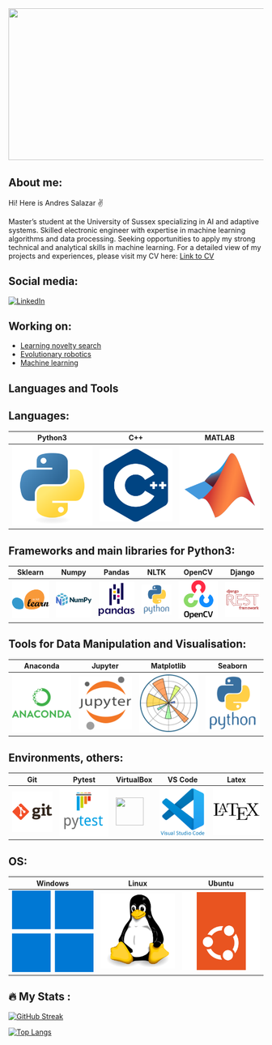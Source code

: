 <div align="center">
  <img src="https://media2.giphy.com/media/v1.Y2lkPTc5MGI3NjExN2d0dmgyemI2cGFsb3dnbHBpMWk4Mmx6bHpmOThpdHFkMG42ZnJvYSZlcD12MV9pbnRlcm5hbF9naWZfYnlfaWQmY3Q9Zw/QDjpIL6oNCVZ4qzGs7/giphy.webp" width="600" height="300"/>
</div>

## About me:

Hi! Here is Andres Salazar ✌️

Master’s student at the University of Sussex specializing in AI and adaptive systems. Skilled electronic engineer with expertise in machine learning algorithms and data processing. Seeking opportunities to apply my strong technical and analytical skills in machine learning. For a detailed view of my projects and experiences, please visit my CV here: [Link to CV]([https://github.com/AndresSalazarAlturo/Neuroevolution-for-autonomous-robot-navigation-with-novelty-search-in-webots](https://github.com/AndresSalazarAlturo/Andres_Salazar_CV/blob/main/CV_Andres_Salazar.pdf))

## Social media:

[![LinkedIn](https://img.shields.io/badge/LinkedIn-0077B5?style=for-the-badge&logo=linkedin&logoColor=white)](https://www.linkedin.com/in/andres-salazar-alturo/)

## Working on:

- [Learning novelty search](https://github.com/AndresSalazarAlturo/Neuroevolution-for-autonomous-robot-navigation-with-novelty-search-in-webots)
- [Evolutionary robotics](https://github.com/AndresSalazarAlturo/Evolutionary-optimization-of-neural-networks-for-autonomous-robot-navigation-in-webots-simulation)
- [Machine learning](https://github.com/AndresSalazarAlturo/Crops-export-value-products-prediction-using-a-MLP)

## Languages and Tools

## Languages:

| Python3 | C++ | MATLAB |
|---------|-----|--------|
| ![Python3](https://github.com/devicons/devicon/blob/master/icons/python/python-original.svg) | ![C++](https://github.com/devicons/devicon/blob/master/icons/cplusplus/cplusplus-plain.svg) | ![MATLAB](https://github.com/devicons/devicon/blob/master/icons/matlab/matlab-original.svg) |

## Frameworks and main libraries for Python3:

| Sklearn | Numpy | Pandas | NLTK | OpenCV | Django |
|---------|-------|--------|------|--------|--------|
| ![Sklearn](https://github.com/devicons/devicon/blob/master/icons/scikitlearn/scikitlearn-original.svg) | ![Numpy](https://github.com/devicons/devicon/blob/master/icons/numpy/numpy-original-wordmark.svg) | ![Pandas](https://github.com/devicons/devicon/blob/master/icons/pandas/pandas-original-wordmark.svg) | ![NLTK](https://github.com/devicons/devicon/blob/master/icons/python/python-original-wordmark.svg) | ![OpenCV](https://github.com/devicons/devicon/blob/master/icons/opencv/opencv-original-wordmark.svg) | ![Django](https://github.com/devicons/devicon/blob/master/icons/djangorest/djangorest-line-wordmark.svg)

## Tools for Data Manipulation and Visualisation:

| Anaconda | Jupyter | Matplotlib | Seaborn |
|----------|---------|------------|---------|
| ![Sklearn](https://github.com/devicons/devicon/blob/master/icons/anaconda/anaconda-original-wordmark.svg) | ![Jupyter](https://github.com/devicons/devicon/blob/master/icons/jupyter/jupyter-original-wordmark.svg) | ![Matplotlib](https://github.com/devicons/devicon/blob/master/icons/matplotlib/matplotlib-original.svg) | ![Seaborn](https://github.com/devicons/devicon/blob/master/icons/python/python-original-wordmark.svg) |

## Environments, others:

| Git | Pytest | VirtualBox | VS Code | Latex |
|-----|--------|------------|---------|-------|
| ![Git](https://github.com/devicons/devicon/blob/master/icons/git/git-original-wordmark.svg) | ![Pytest](https://github.com/devicons/devicon/blob/master/icons/pytest/pytest-original-wordmark.svg) | <img src="https://camo.githubusercontent.com/d152061e1371a762bf45b303e9319845858d37c095a64850e804a05bdd3d9020/68747470733a2f2f62616e6e6572322e636c65616e706e672e636f6d2f32303139303530312f7876742f6b697373706e672d636f6d70757465722d69636f6e732d7669727475616c626f782d706f727461626c652d6e6574776f726b2d677261706869632d7669727475616c626f782d69636f6e2d6f662d6c696e652d7374796c652d617661696c61626c652d696e2d7376672d35636361323437663733663965332e363131323732313131353536373531343837343735312e6a7067" width="55" height="55"> | ![VS Code](https://github.com/devicons/devicon/blob/master/icons/vscode/vscode-original-wordmark.svg) |![Latex](https://github.com/devicons/devicon/blob/master/icons/latex/latex-original.svg)

## OS:

| Windows | Linux | Ubuntu |
|---------|-------|--------|
| ![Windows](https://github.com/devicons/devicon/blob/master/icons/windows11/windows11-original.svg) | ![Linux](https://github.com/devicons/devicon/blob/master/icons/linux/linux-original.svg) | ![Ubuntu](https://github.com/devicons/devicon/blob/master/icons/ubuntu/ubuntu-original.svg)

## :fire: My Stats :

[![GitHub Streak](https://streak-stats.demolab.com/?user=AndresSalazarAlturo&theme=highcontrast)](https://git.io/streak-stats)

[![Top Langs](https://github-readme-stats.vercel.app/api/top-langs/?username=AndresSalazarAlturo&layout=compact&theme=vision-friendly-dark)](https://github.com/anuraghazra/github-readme-stats)
